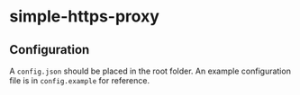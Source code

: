 # simple-https-proxy

## Configuration

A `config.json` should be placed in the root folder. An example configuration file is in `config.example` for reference.
